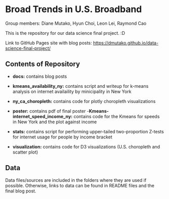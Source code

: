 # Broad Trends in U.S. Broadband
Group members: Diane Mutako, Hyun Choi, Leon Lei, Raymond Cao

This is the repository for our data science final project. :D

Link to GitHub Pages site with blog posts: https://dmutako.github.io/data-science-final-project/

## Contents of Repository
  - **docs:** contains blog posts
  - **kmeans_availability_ny:** contains script and writeup for k-means analysis on internet availaility by minicipality in New York

  - **ny_ca_choropleth:** contains code for plotly choropleth visualizations
  - **poster:** contains pdf of final poster
  -**Kmeans-internet_speed_income_ny:** contains code for the Kmeans for speeds in New York and the plot against income
  - **stats:** contains script for performing upper-tailed two-proportion Z-tests for internet usage for people by income bracket
  - **visualization:** contains code for D3 visualizations (U.S. choropleth and scatter plot)

## Data
Data files/sources are included in the folders where they are used if possible. Otherwise, links to data can be found in README files and the final blog post.
